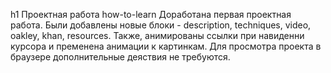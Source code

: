 h1 Проектная работа how-to-learn
Доработана первая проектная работа. Были добавлены новые блоки - description, techniques, video, oakley, khan, resources.
Также, анимированы ссылки при навиденни курсора и пременена анимации к картинкам.
Для просмотра проекта в браузере дополнительные деяствия не требуются.

